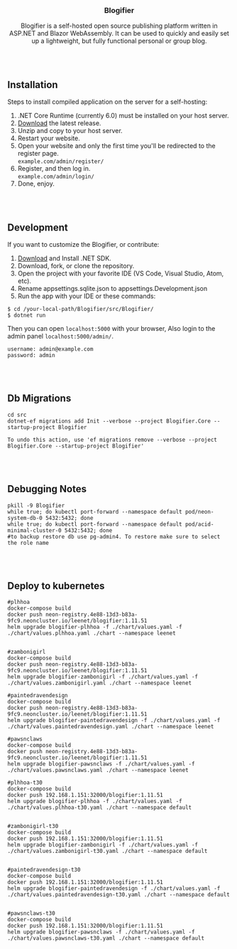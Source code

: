 <br>
<h3 align="center">Blogifier</h3>
<p align="center">
    Blogifier is a self-hosted open source publishing platform written in ASP.NET and Blazor WebAssembly. It can be used to quickly and easily set up a lightweight, but fully functional personal or group blog.
</p>

<br><br>
## Installation

Steps to install compiled application on the server for a self-hosting:

1. .NET Core Runtime (currently 6.0) must be installed on your host server.
2. [Download](https://github.com/maddadder/Blogifier/releases) the latest release.
3. Unzip and copy to your host server.<br>
4. Restart your website.
5. Open your website and only the first time you'll be redirected to the register page.<br> `example.com/admin/register/`
6. Register, and then log in.<br> `example.com/admin/login/`
7. Done, enjoy.

<br><br>
## Development
If you want to customize the Blogifier, or contribute:

1. [Download](https://dotnet.microsoft.com/download/dotnet) and Install .NET SDK.
2. Download, fork, or clone the repository.
3. Open the project with your favorite IDE (VS Code, Visual Studio, Atom, etc).
4. Rename appsettings.sqlite.json to appsettings.Development.json
5. Run the app with your IDE or these commands:

```
$ cd /your-local-path/Blogifier/src/Blogifier/
$ dotnet run
```
Then you can open `localhost:5000` with your browser, Also login to the admin panel `localhost:5000/admin/`.
```
username: admin@example.com
password: admin
```
<br><br>
## Db Migrations
```
cd src
dotnet-ef migrations add Init --verbose --project Blogifier.Core --startup-project Blogifier

To undo this action, use 'ef migrations remove --verbose --project Blogifier.Core --startup-project Blogifier'
```

<br><br>
## Debugging Notes
```
pkill -9 Blogifier
while true; do kubectl port-forward --namespace default pod/neon-system-db-0 5432:5432; done
while true; do kubectl port-forward --namespace default pod/acid-minimal-cluster-0 5432:5432; done
#to backup restore db use pg-admin4. To restore make sure to select the role name
```

<br><br>
## Deploy to kubernetes
```
#plhhoa
docker-compose build
docker push neon-registry.4e88-13d3-b83a-9fc9.neoncluster.io/leenet/blogifier:1.11.51
helm upgrade blogifier-plhhoa -f ./chart/values.yaml -f ./chart/values.plhhoa.yaml ./chart --namespace leenet


#zambonigirl
docker-compose build
docker push neon-registry.4e88-13d3-b83a-9fc9.neoncluster.io/leenet/blogifier:1.11.51
helm upgrade blogifier-zambonigirl -f ./chart/values.yaml -f ./chart/values.zambonigirl.yaml ./chart --namespace leenet

#paintedravendesign
docker-compose build
docker push neon-registry.4e88-13d3-b83a-9fc9.neoncluster.io/leenet/blogifier:1.11.51
helm upgrade blogifier-paintedravendesign -f ./chart/values.yaml -f ./chart/values.paintedravendesign.yaml ./chart --namespace leenet

#pawsnclaws
docker-compose build
docker push neon-registry.4e88-13d3-b83a-9fc9.neoncluster.io/leenet/blogifier:1.11.51
helm upgrade blogifier-pawsnclaws -f ./chart/values.yaml -f ./chart/values.pawsnclaws.yaml ./chart --namespace leenet

#plhhoa-t30
docker-compose build
docker push 192.168.1.151:32000/blogifier:1.11.51
helm upgrade blogifier-plhhoa -f ./chart/values.yaml -f ./chart/values.plhhoa-t30.yaml ./chart --namespace default


#zambonigirl-t30
docker-compose build
docker push 192.168.1.151:32000/blogifier:1.11.51
helm upgrade blogifier-zambonigirl -f ./chart/values.yaml -f ./chart/values.zambonigirl-t30.yaml ./chart --namespace default


#paintedravendesign-t30
docker-compose build
docker push 192.168.1.151:32000/blogifier:1.11.51
helm upgrade blogifier-paintedravendesign -f ./chart/values.yaml -f ./chart/values.paintedravendesign-t30.yaml ./chart --namespace default


#pawsnclaws-t30
docker-compose build
docker push 192.168.1.151:32000/blogifier:1.11.51
helm upgrade blogifier-pawsnclaws -f ./chart/values.yaml -f ./chart/values.pawsnclaws-t30.yaml ./chart --namespace default

```